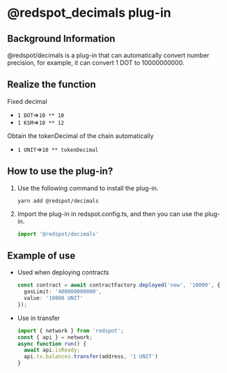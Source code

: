 # @redspot_decimals plug-in

## Background Information

@redspot/decimals is a plug-in that can automatically convert number precision, for example, it can convert 1 DOT to 10000000000.

## Realize the function

Fixed decimal

* `1 DOT`=>`10 ** 10`
* `1 KSM`=>`10 ** 12`

Obtain the tokenDecimal of the chain automatically

* `1 UNIT`=>`10 ** tokenDecimal`
## How to use the plug-in?

1. Use the following command to install the plug-in.
    ```plain
    yarn add @redspot/decimals
    ```

2. Import the plug-in in redspot.config.ts, and then you can use the plug-in.
    ```typescript
    import '@redspot/decimals'
    ```

## Example of use

* Used when deploying contracts
    ```typescript
    const contract = await contractFactory.deployed('new', '10000', {
      gasLimit: '400000000000',
      value: '10000 UNIT'
    });
    ```

* Use in transfer
    ```typescript
    import { network } from 'redspot';
    const { api } = network;
    async function run() {
      await api.isReady;
      api.tx.balances.transfer(address, '1 UNIT')
    }
    ```



